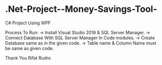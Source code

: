# .Net-Project--Money-Savings-Tool-
C# Project Using WPF 

Process To Run: 
-> Install Visual Studio 2019 & SQL Server Manager. 
-> Connect Database With SQL Server Manager In Code modules. 
-> Create Database same as in the given code. 
-> Table name & Column Name must be same as given code. 


Thank You 
Rifat Rudro 

